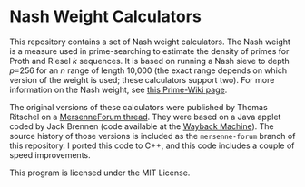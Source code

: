 # Nash Weight Calculators

This repository contains a set of Nash weight calculators. The Nash weight is a
measure used in prime-searching to estimate the density of primes for Proth and
Riesel *k* sequences. It is based on running a Nash sieve to depth *p*=256 for
an *n* range of length 10,000 (the exact range depends on which version of the
weight is used; these calculators support two). For more information on the Nash
weight, see [this Prime-Wiki page](https://www.rieselprime.de/ziki/Nash_weight).

The original versions of these calculators were published by Thomas Ritschel on
a [MersenneForum thread](https://www.mersenneforum.org/node/5603).
They were based on a Java applet coded by Jack Brennen (code available at the
[Wayback Machine](https://web.archive.org/web/20230421222216/https://www.brennen.net/primes/ProthWeight.java)).
The source history of those versions is included as the `mersenne-forum` branch
of this repository. I ported this code to C++, and this code includes a couple
of speed improvements.

This program is licensed under the MIT License.
